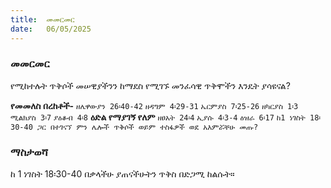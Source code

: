 ```yaml
---
title:  መመርመር
date:   06/05/2025
---
```


### መመርመር 
 
የሚከተሉት ጥቅሶች መሠዊያችንን ከማደስ የሚገኙ መንፈሳዊ ጥቅሞችን እንዴት ያሳዩናል?
 
**የመመለስ በረከቶች-**
         `ዘሌዋውያን 26፡40-42`
         `ዘዳግም 4፡29-31`
         `ኤርምያስ 7፡25-26`
         `ዘካርያስ 1፡3`
         `ሚልክያስ 3፡7`
         `ያዕቆብ 4፡8`
**ዕድል የማያገኝ የለም**
         `ዘፀአት 24፡4`
         `ኢያሱ 4፡3-4`
         `ዕዝራ 6፡17`
`ከ1 ነገስት 18፡30-40 ጋር በተገናኘ ምን ሌሎች ጥቅሶች ወይም ተስፋዎች ወደ አእምሯቸሁ መጡ?`
 
### ማስታወሻ
 
ከ 1 ነገስት 18፡30-40 በቃላችሁ ያጠናችሁትን ጥቅስ በድጋሚ ከልሱት።
